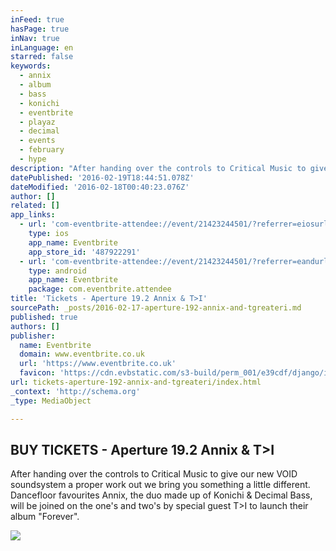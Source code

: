 ```yaml
---
inFeed: true
hasPage: true
inNav: true
inLanguage: en
starred: false
keywords:
  - annix
  - album
  - bass
  - konichi
  - eventbrite
  - playaz
  - decimal
  - events
  - february
  - hype
description: "After handing over the controls to Critical Music to give our new VOID soundsystem a proper work out we bring you something a little different. Dancefloor favourites Annix, the duo made up of Konichi & Decimal Bass, will be joined on the one's and two's by special guest T>I to launch their album \"Forever\"."
datePublished: '2016-02-19T18:44:51.078Z'
dateModified: '2016-02-18T00:40:23.076Z'
author: []
related: []
app_links:
  - url: 'com-eventbrite-attendee://event/21423244501/?referrer=eiosurlxfbk'
    type: ios
    app_name: Eventbrite
    app_store_id: '487922291'
  - url: 'com-eventbrite-attendee://event/21423244501/?referrer=eandurlxfbk'
    type: android
    app_name: Eventbrite
    package: com.eventbrite.attendee
title: 'Tickets - Aperture 19.2 Annix & T>I'
sourcePath: _posts/2016-02-17-aperture-192-annix-and-tgreateri.md
published: true
authors: []
publisher:
  name: Eventbrite
  domain: www.eventbrite.co.uk
  url: 'https://www.eventbrite.co.uk'
  favicon: 'https://cdn.evbstatic.com/s3-build/perm_001/e39cdf/django/images/icons/favicons/favicon.ico'
url: tickets-aperture-192-annix-and-tgreateri/index.html
_context: 'http://schema.org'
_type: MediaObject

---
```

<article style=""><h1>BUY TICKETS - Aperture 19.2 Annix &amp; T&gt;I</h1><p>After handing over the controls to Critical Music to give our new VOID soundsystem a proper work out we bring you something a little different. Dancefloor favourites Annix, the duo made up of Konichi &amp; Decimal Bass, will be joined on the one's and two's by special guest T&gt;I to launch their album "Forever".</p><img src="https://s3-us-west-2.amazonaws.com/the-grid-img/p/7552b275fa6e8acc8eb37ae15f263cd0cab7a6e1.jpg" /></article>